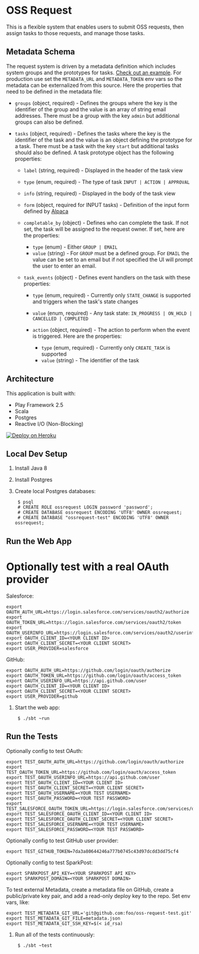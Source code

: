 OSS Request
====================

This is a flexible system that enables users to submit OSS requests, then assign tasks to those requests, and manage those tasks.

Metadata Schema
---------------

The request system is driven by a metadata definition which includes system groups and the prototypes for tasks.  [Check out an example](examples/metadata.json).  For production use set the `METADATA_URL` and `METADATA_TOKEN` env vars so the metadata can be externalized from this source.  Here the properties that need to be defined in the metadata file:

- `groups` (object, required) - Defines the groups where the key is the identifier of the group and the value is an array of string email addresses.  There must be a group with the key `admin` but additional groups can also be defined.

- `tasks` (object, required) - Defines the tasks where the key is the identifier of the task and the value is an object defining the prototype for a task.  There must be a task with the key `start` but additional tasks should also be defined.  A task prototype object has the following properties:

    - `label` (string, required) - Displayed in the header of the task view
    - `type` (enum, required) - The type of task `INPUT | ACTION | APPROVAL`
    - `info` (string, required) - Displayed in the body of the task view
    - `form` (object, required for INPUT tasks) - Definition of the input form defined by [Alpaca](http://www.alpacajs.org)
    - `completable_by` (object) - Defines who can complete the task.  If not set, the task will be assigned to the request owner. If set, here are the properties:

        - `type` (enum) - Either `GROUP | EMAIL`
        - `value` (string) - For `GROUP` must be a defined group.  For `EMAIL` the value can be set to an email but if not specified the UI will prompt the user to enter an email.

    - `task_events` (object) - Defines event handlers on the task with these properties:

        - `type` (enum, required) - Currently only `STATE_CHANGE` is supported and triggers when the task's state changes
        - `value` (enum, required) - Any task state: `IN_PROGRESS | ON_HOLD | CANCELLED | COMPLETED`
        - `action` (object, required) - The action to perform when the event is triggered.  Here are the properties:

            - `type` (enum, required) - Currently only `CREATE_TASK` is supported
            - `value` (string) - The identifier of the task


Architecture
------------

This application is built with:
- Play Framework 2.5
- Scala
- Postgres
- Reactive I/O (Non-Blocking)

[![Deploy on Heroku](https://www.herokucdn.com/deploy/button.svg)](https://heroku.com/deploy)


Local Dev Setup
---------------

1. Install Java 8
1. Install Postgres
1. Create local Postgres databases:

        $ psql
        # CREATE ROLE ossrequest LOGIN password 'password';
        # CREATE DATABASE ossrequest ENCODING 'UTF8' OWNER ossrequest;
        # CREATE DATABASE "ossrequest-test" ENCODING 'UTF8' OWNER ossrequest;


Run the Web App
---------------

# Optionally test with a real OAuth provider

Salesforce:

```
export OAUTH_AUTH_URL=https://login.salesforce.com/services/oauth2/authorize
export OAUTH_TOKEN_URL=https://login.salesforce.com/services/oauth2/token
export OAUTH_USERINFO_URL=https://login.salesforce.com/services/oauth2/userinfo
export OAUTH_CLIENT_ID=<YOUR CLIENT ID>
export OAUTH_CLIENT_SECRET=<YOUR CLIENT SECRET>
export USER_PROVIDER=salesforce
```

GitHub:

```
export OAUTH_AUTH_URL=https://github.com/login/oauth/authorize
export OAUTH_TOKEN_URL=https://github.com/login/oauth/access_token
export OAUTH_USERINFO_URL=https://api.github.com/user
export OAUTH_CLIENT_ID=<YOUR CLIENT ID>
export OAUTH_CLIENT_SECRET=<YOUR CLIENT SECRET>
export USER_PROVIDER=github
```

1. Start the web app:

        $ ./sbt ~run


Run the Tests
-------------

Optionally config to test OAuth:

```
export TEST_OAUTH_AUTH_URL=https://github.com/login/oauth/authorize
export TEST_OAUTH_TOKEN_URL=https://github.com/login/oauth/access_token
export TEST_OAUTH_USERINFO_URL=https://api.github.com/user
export TEST_OAUTH_CLIENT_ID=<YOUR CLIENT ID>
export TEST_OAUTH_CLIENT_SECRET=<YOUR CLIENT SECRET>
export TEST_OAUTH_USERNAME=<YOUR TEST USERNAME>
export TEST_OAUTH_PASSWORD=<YOUR TEST PASSWORD>
export TEST_SALESFORCE_OAUTH_TOKEN_URL=https://login.salesforce.com/services/oauth2/token
export TEST_SALESFORCE_OAUTH_CLIENT_ID=<YOUR CLIENT ID>
export TEST_SALESFORCE_OAUTH_CLIENT_SECRET=<YOUR CLIENT SECRET>
export TEST_SALESFORCE_USERNAME=<YOUR TEST USERNAME>
export TEST_SALESFORCE_PASSWORD=<YOUR TEST PASSWORD>
```

Optionally config to test GitHub user provider:

```
export TEST_GITHUB_TOKEN=7da3a80644246a777b0745c43d97dcdd3dd75cf4
```

Optionally config to test SparkPost:

```
export SPARKPOST_API_KEY=<YOUR SPARKPOST API KEY>
export SPARKPOST_DOMAIN=<YOUR SPARKPOST DOMAIN>
```

To test external Metadata, create a metadata file on GitHub, create a public/private key pair, and add a read-only deploy key to the repo.  Set env vars, like:

```
export TEST_METADATA_GIT_URL='git@github.com:foo/oss-request-test.git'
export TEST_METADATA_GIT_FILE=metadata.json
export TEST_METADATA_GIT_SSH_KEY=$(< id_rsa)
```

1. Run all of the tests continuously:

        $ ./sbt ~test

